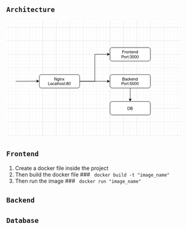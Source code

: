 ## `Architecture`
![alt text](image.png)
## `Frontend`
1. Create a docker file inside the project
2. Then build the docker file ### ` docker build -t "image_name"`
3. Then run the image ### ` docker run "image_name"`
## `Backend`

## `Database`
